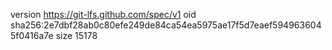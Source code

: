 version https://git-lfs.github.com/spec/v1
oid sha256:2e7dbf28ab0c80efe249de84ca54ea5975ae17f5d7eaef5949636045f0416a7e
size 15178
